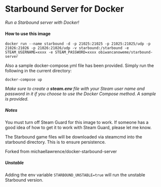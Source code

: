 # Starbound Server for Docker
_Run a Starbound server with Docker!_

#### How to use this image

`docker run --name starbound -d -p 21025:21025 -p 21025:21025/udp -p 21026:21026 -p 21026:21026/udp -v starbound:/starbound -e STEAM_USERNAME=xxxx -e STEAM_PASSWORD=xxxx obiwancanoweme/starbound-server`

Also a sample docker-compose.yml file has been provided. Simply run the following in the current directory:

`docker-compose up`

_Make sure to create a **steam.env** file with your Steam user name and password in it if you choose to use the Docker Compose method. A sample is provided._

##### Notes

You must turn off Steam Guard for this image to work. If someone has a good idea of how to get it to work with Steam Guard, please let me know.

The Starbound game files will be downloaded via steamcmd into the starbound directory. This is to ensure persistence.

Forked from michaellawrence/docker-starbound-server

##### Unstable

Adding the env variable `STARBOUND_UNSTABLE=true` will run the unstable Starbound version.
